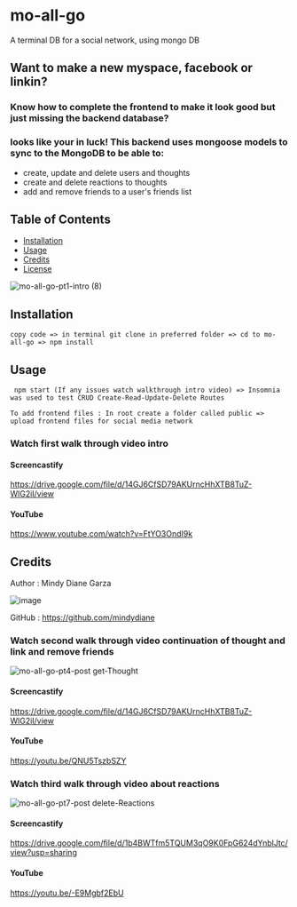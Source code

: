 # mo-all-go
A terminal DB for a social network, using mongo DB

## Want to make a new myspace, facebook or linkin?

### Know how to complete the frontend to make it look good but just missing the backend database?

### looks like your in luck! This backend uses mongoose models to sync to the MongoDB to be able to:
* create, update and delete users and thoughts
* create and delete reactions to thoughts
* add and remove friends to a user's friends list

## Table of Contents

* [Installation](#installation)
* [Usage](#usage)
* [Credits](#credits)
* [License](#license)

![mo-all-go-pt1-intro (8)](https://user-images.githubusercontent.com/80286982/132963411-8832af6e-3d26-43a7-8341-fd56cb781727.gif) 

## Installation

` copy code => in terminal git clone in preferred folder => cd to mo-all-go => npm install 
`

## Usage

` npm start (If any issues watch walkthrough intro video)
=> Insomnia was used to test CRUD Create-Read-Update-Delete Routes`

` To add frontend files : In root create a folder called public => upload frontend files for social media network
`

### Watch first walk through video intro

#### Screencastify
https://drive.google.com/file/d/14GJ6CfSD79AKUrncHhXTB8TuZ-WlG2iI/view

#### YouTube
https://www.youtube.com/watch?v=FtYO3OndI9k
 
## Credits

Author : Mindy Diane Garza 

![image](https://user-images.githubusercontent.com/80286982/132966193-7ea60c44-beea-461a-806f-04678beb1fb8.png)

GitHub :
https://github.com/mindydiane

### Watch second walk through video continuation of thought and link and remove friends

![mo-all-go-pt4-post get-Thought](https://user-images.githubusercontent.com/80286982/132966548-182b4ab9-05d9-4017-855b-81c18959087a.gif)

#### Screencastify
https://drive.google.com/file/d/14GJ6CfSD79AKUrncHhXTB8TuZ-WlG2iI/view

#### YouTube
https://youtu.be/QNU5TszbSZY

### Watch third walk through video about reactions

![mo-all-go-pt7-post delete-Reactions](https://user-images.githubusercontent.com/80286982/132966624-e8df3432-b02c-4633-940a-bd5a5f11e267.gif)

#### Screencastify
https://drive.google.com/file/d/1b4BWTfm5TQUM3qO9K0FpG624dYnblJtc/view?usp=sharing

#### YouTube
https://youtu.be/-E9Mgbf2EbU

